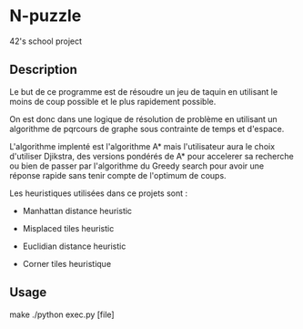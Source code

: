 # N-puzzle
42's school project

## Description
Le but de ce programme est de résoudre un jeu de taquin en utilisant le moins de coup possible et le plus rapidement possible.

On est donc dans une logique de résolution de problème en utilisant un algorithme de pqrcours de graphe sous contrainte de temps et d'espace.

L'algorithme implenté est l'algorithme A* mais l'utilisateur aura le choix d'utiliser Djikstra, des versions pondérés de A* pour accelerer sa recherche ou bien de passer par l'algorithme
du Greedy search pour avoir une réponse rapide sans tenir compte de l'optimum de coups.

Les heuristiques utilisées dans ce projets sont :

- Manhattan distance heuristic

- Misplaced tiles heuristic

- Euclidian distance heuristic

- Corner tiles heuristique

## Usage
make
./python exec.py [file]
